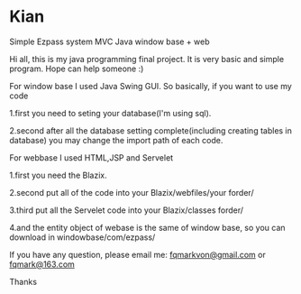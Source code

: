 # Kian
Simple Ezpass system MVC Java  window base + web 

Hi all, this is my java programming final project. 
It is very basic and simple program. Hope can help someone :)


For window base I used Java Swing GUI. 
  So basically, if you want to use my code
    
   1.first you need to seting your database(I'm using sql).
    
   2.second after all the database setting complete(including creating tables in database) you may change the import path of each code.
    
    
 For webbase I used HTML,JSP and Servelet
  
  1.first you need the Blazix.
  
  2.second put all of the code into your Blazix/webfiles/your forder/
      
  3.third put all the Servelet code into your Blazix/classes forder/
  
  4.and the entity object of webase is the same of window base, so you can download in windowbase/com/ezpass/


If you have any question, please email me: 
fqmarkvon@gmail.com or fqmark@163.com
                                          
 Thanks
    
